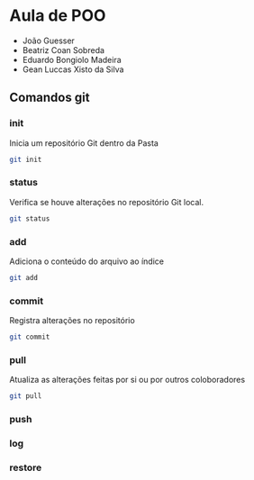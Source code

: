 # Aula de POO

- João Guesser
- Beatriz Coan Sobreda
- Eduardo Bongiolo Madeira
- Gean Luccas Xisto da Silva

## Comandos git

### init
Inicia um repositório Git dentro da Pasta
```bash
git init
```

### status
Verifica se houve alterações no repositório Git local.
```bash
git status
```

### add
Adiciona o conteúdo do arquivo ao índice 
```bash 
git add
```
### commit
Registra alterações no repositório
```bash 
git commit
```
### pull
Atualiza as alterações feitas por si ou por outros coloboradores
```bash
git pull
```

### push
### log 
### restore
